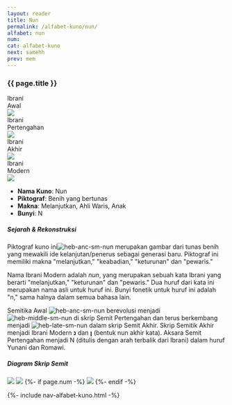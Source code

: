 ```yaml
---
layout: reader
title: Nun 
permalink: /alfabet-kuno/nun/
alfabet: nun
num: 
cat: alfabet-kuno
next: samehh
prev: mem
---
```


<link rel="stylesheet" type="text/css" href="{{ site.url }}/assets/css/alfabet.css">

### **{{ page.title }}**

 <div id="content-alfabet" class="container pb-3">
    <div class="row justify-content-center">
    <div class="col-3 col-md-3 text-center font-weight-bold">Ibrani<br>Awal<br>
           <img class="pt-2" src="https://www.ancient-hebrew.org/hebrew/heb-anc-lg-{{ page.alfabet }}.jpg">
    </div>
    <div class="col-3 col-md-3 text-center font-weight-bold">Ibrani<br>Pertengahan<br>
      <img class="pt-2" src="https://www.ancient-hebrew.org/hebrew/heb-middle-lg-{{ page.alfabet }}.jpg">
     </div>
    <div class="col-3 col-md-3 text-center font-weight-bold">Ibrani<br>Akhir<br>
      <img class="pt-2" src="https://www.ancient-hebrew.org/hebrew/heb-late-lg-{{ page.alfabet }}.jpg">
    </div>
    <div class="col-3 col-md-3 text-center font-weight-bold">Ibrani<br>Modern<br>
      <img class="pt-2" src="https://www.ancient-hebrew.org/hebrew/heb-modern-lg-{{ page.alfabet }}.jpg">
    </div>
  </div>
</div>
          
- **Nama Kuno**: Nun
- **Piktograf**: Benih yang bertunas
- **Makna**: Melanjutkan, Ahli Waris, Anak
- **Bunyi**: N


##### **Sejarah & Rekonstruksi** 

Piktograf kuno ini![heb-anc-sm-nun](https://www.ancient-hebrew.org/hebrew/heb-anc-sm-nun.jpg) merupakan gambar dari tunas benih yang mewakili ide kelanjutan/penerus sebagai generasi baru. Piktograf ini memiliki makna "melanjutkan," "keabadian," "keturunan" dan "pewaris."

Nama Ibrani Modern adalah _nun_, yang merupakan sebuah kata Ibrani yang berarti "melanjutkan," "keturunan" dan "pewaris." Dua huruf dari kata ini merupakan nama asli untuk huruf ini. Bunyi fonetik untuk huruf ini adalah "n," sama halnya dalam semua bahasa lain.

Semitika Awal ![heb-anc-sm-nun](https://www.ancient-hebrew.org/hebrew/heb-anc-sm-nun.jpg) berevolusi menjadi ![heb-middle-sm-nun](https://www.ancient-hebrew.org/hebrew/heb-middle-sm-nun.jpg) di skrip Semit Pertengahan dan terus berkembang menjadi ![heb-late-sm-nun](https://www.ancient-hebrew.org/hebrew/heb-late-sm-nun.jpg) dalam skrip Semit Akhir. Skrip Semitik Akhir menjadi Ibrani Modern **נ** dan **ן** (bentuk nun akhir kata). Aksara Semit Pertengahan menjadi N (ditulis dengan arah terbalik dari Ibrani) dalam huruf Yunani dan Romawi.


<div id="content-chart" class="container pb-3">
    <div class="row justify-content-center">
      <div class="col-10 px-0">
        <h5 class="text-center font-weight-bold pb-2">Diagram Skrip Semit</h5>
        <div class="row justify-content-center">
        <img class="p-3 mb-4 img-thumbnail shadow" src="https://www.ancient-hebrew.org/ancient-alphabet/files/alphabet_chart_{{ page.alfabet }}_2.jpg">
        <img class="p-3 mb-4 img-thumbnail shadow" src="https://www.ancient-hebrew.org/ancient-alphabet/files/alphabet_chart_{{ page.alfabet }}_1.jpg"> 
        {%- if page.num -%}
        <img class="p-3 mb-4 img-thumbnail shadow" src="https://www.ancient-hebrew.org/alphabet/files/alephbet_evolution_{{ page.num }}.gif ">
        {%- endif -%}
        </div>
      </div>
    </div>
</div> 


{%- include nav-alfabet-kuno.html -%}